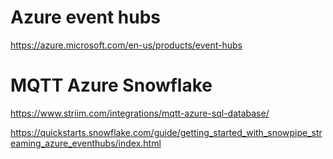 # Azure event hubs

https://azure.microsoft.com/en-us/products/event-hubs


# MQTT Azure Snowflake

https://www.striim.com/integrations/mqtt-azure-sql-database/

https://quickstarts.snowflake.com/guide/getting_started_with_snowpipe_streaming_azure_eventhubs/index.html

